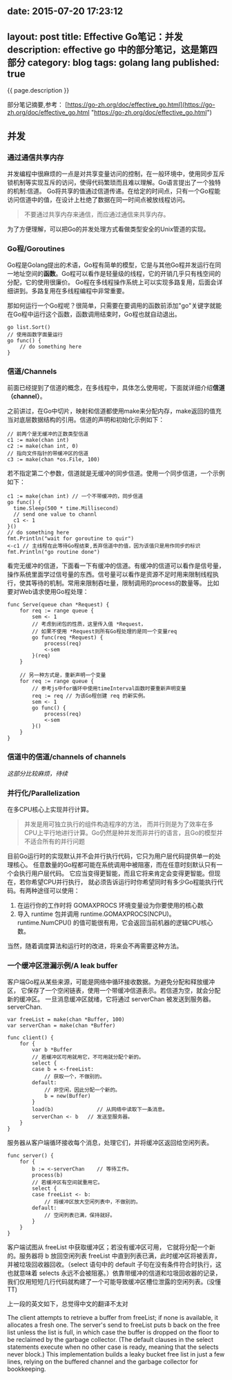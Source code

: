 date: 2015-07-20 17:23:12
---
layout: post
title: Effective Go笔记：并发
description:  effective go 中的部分笔记，这是第四部分
category: blog
tags: golang lang
published: true
---

{{ page.description }} 

部分笔记摘要,参考： [https://go-zh.org/doc/effective_go.html](https://go-zh.org/doc/effective_go.html "https://go-zh.org/doc/effective_go.html")

## 并发 ##

### 通过通信共享内存 ###
并发编程中很麻烦的一点是对共享变量访问的控制，在一般环境中，使用同步互斥锁机制等实现互斥的访问，使得代码繁琐而且难以理解。Go语言提出了一个独特的机制:信道。
Go将共享的值通过信道传递。在给定的时间点，只有一个Go程能访问信道中的值，在设计上杜绝了数据在同一时间点被放线程访问。

> 不要通过共享内存来通信，而应通过通信来共享内存。

为了方便理解，可以把Go的并发处理方式看做类型安全的Unix管道的实现。

### Go程/Goroutines ###
Go程是Golang提出的术语，Go程有简单的模型，它是与其他Go程并发运行在同一地址空间的**函数**。Go程可以看作是轻量级的线程，它的开销几乎只有栈空间的分配，它的使用很廉价。
Go程在多线程操作系统上可以实现多路复用，后面会详细讲到。多路复用在多线程编程中非常重要。

那如何运行一个Go程呢？很简单，只需要在要调用的函数前添加"go"关键字就能在Go程中运行这个函数，函数调用结束时，Go程也就自动退出。

```golang
go list.Sort()
// 使用函数字面量运行
go func() {
	// do something here
}
```

### 信道/Channels ###
前面已经提到了信道的概念，在多线程中，具体怎么使用呢，下面就详细介绍**信道（channel）**。

之前讲过，在Go中切片，映射和信道都使用make来分配内存，make返回的值充当对底层数据结构的引用。信道的声明和初始化示例如下：

```
// 前两个是无缓冲的正数类型信道
c1 := make(chan int)
c2 := make(chan int, 0)
// 指向文件指针的带缓冲区的信道
c3 := make(chan *os.File, 100)
```
若不指定第二个参数，信道就是无缓冲的同步信道。使用一个同步信道，一个示例如下：

```golang
c1 := make(chan int) // 一个不带缓冲的，同步信道
go func() {
  time.Sleep(500 * time.Millisecond)
  // send one value to channl
  c1 <- 1
}()
// do something here
fmt.Println("wait for goroutine to quir")
<-c1 // 主线程在此等待Go程结束,丢弃信道中的值，因为该值只是用作同步的标识
fmt.Println("go routine done")
```
看完无缓冲的信道，下面看一下有缓冲的信道。有缓冲的信道可以看作是信号量，操作系统里面学过信号量的东西。信号量可以看作是资源不足时用来限制线程执行，使其等待的机制。常用来限制吞吐量，限制调用的process的数量等。
比如要对Web请求使用Go程处理：

```
func Serve(queue chan *Request) {
	for req := range queue {
		sem <- 1
		// 考虑到闭包的性质，这里传入值 *Request，
		// 如果不使用 *Request则所有Go程处理的是同一个变量req
		go func(req *Request) {
			process(req)
			<-sem
		}(req)
	}

	// 另一种方式是，重新声明一个变量
	for req := range queue {
		// 参考js中for循环中使用timeInterval函数时要重新声明变量
		req := req // 为该Go程创建 req 的新实例。
		sem <- 1
		go func() {
			process(req)
			<-sem
		}()
	}
}
```

### 信道中的信道/channels of channels ###
*这部分比较麻烦，待续*

### 并行化/Parallelization ###
在多CPU核心上实现并行计算。

> 并发是用可独立执行的组件构造程序的方法， 而并行则是为了效率在多CPU上平行地进行计算。Go仍然是种并发而非并行的语言，且Go的模型并不适合所有的并行问题

目前Go运行时的实现默认并不会并行执行代码，它只为用户层代码提供单一的处理核心。 任意数量的Go程都可能在系统调用中被阻塞，而在任意时刻默认只有一个会执行用户层代码。 它应当变得更智能，而且它将来肯定会变得更智能。但现在，若你希望CPU并行执行， 就必须告诉运行时你希望同时有多少Go程能执行代码。有两种途径可以使用：

1. 在运行你的工作时将 GOMAXPROCS 环境变量设为你要使用的核心数
2. 导入 runtime 包并调用 runtime.GOMAXPROCS(NCPU)。 runtime.NumCPU() 的值可能很有用，它会返回当前机器的逻辑CPU核心数。 

当然，随着调度算法和运行时的改进，将来会不再需要这种方法。

### 一个缓冲区泄漏示例/A leak buffer ###
客户端Go程从某些来源，可能是网络中循环接收数据。为避免分配和释放缓冲区， 它保存了一个空闲链表，使用一个带缓冲信道表示。若信道为空，就会分配新的缓冲区。 一旦消息缓冲区就绪，它将通过 serverChan 被发送到服务器。 serverChan.

```golang
var freeList = make(chan *Buffer, 100)
var serverChan = make(chan *Buffer)

func client() {
	for {
		var b *Buffer
		// 若缓冲区可用就用它，不可用就分配个新的。
		select {
		case b = <-freeList:
			// 获取一个，不做别的。
		default:
			// 非空闲，因此分配一个新的。
			b = new(Buffer)
		}
		load(b)              // 从网络中读取下一条消息。
		serverChan <- b   // 发送至服务器。
	}
}
```
服务器从客户端循环接收每个消息，处理它们，并将缓冲区返回给空闲列表。

```golang
func server() {
	for {
		b := <-serverChan    // 等待工作。
		process(b)
		// 若缓冲区有空间就重用它。
		select {
		case freeList <- b:
			// 将缓冲区放大空闲列表中，不做别的。
		default:
			// 空闲列表已满，保持就好。
		}
	}
}
```
客户端试图从 freeList 中获取缓冲区；若没有缓冲区可用， 它就将分配一个新的。服务器将 b 放回空闲列表 freeList 中直到列表已满，此时缓冲区将被丢弃，并被垃圾回收器回收。（select 语句中的 default 子句在没有条件符合时执行，这也就意味着 selects 永远不会被阻塞。）依靠带缓冲的信道和垃圾回收器的记录， 我们仅用短短几行代码就构建了一个可能导致缓冲区槽位泄露的空闲列表。(没懂TT)

上一段的英文如下，总觉得中文的翻译不太对

The client attempts to retrieve a buffer from freeList; if none is available, it allocates a fresh one. The server's send to freeList puts b back on the free list unless the list is full, in which case the buffer is dropped on the floor to be reclaimed by the garbage collector. (The default clauses in the select statements execute when no other case is ready, meaning that the selects never block.) This implementation builds a leaky bucket free list in just a few lines, relying on the buffered channel and the garbage collector for bookkeeping.


